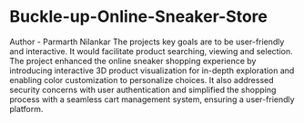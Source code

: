 # Buckle-up-Online-Sneaker-Store
Author - Parmarth Nilankar
The projects key goals are to be user-friendly and interactive.
It would facilitate product searching, viewing and selection. 
The project enhanced the online sneaker shopping experience by introducing interactive 3D product visualization for in-depth exploration and enabling color customization to personalize choices. 
It also addressed security concerns with user authentication and simplified the shopping process with a seamless cart management system, ensuring a user-friendly platform.
